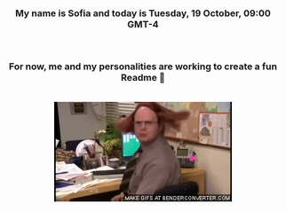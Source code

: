 


<div align="center">
<h3 >My name is Sofia and today is Tuesday, 19 October, 09:00 GMT-4</h3><br>
<h3 >For now, me and my personalities are working to create a fun Readme 👋
</h3><br>
<img src='img/dwight.gif' alt='working...'/>
</div>
